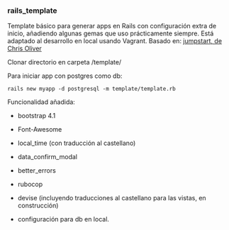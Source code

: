 ### rails_template

Template básico para generar apps en Rails con configuración extra de inicio, añadiendo algunas gemas que uso prácticamente siempre. Está adaptado al desarrollo en local usando Vagrant.
Basado en: [jumpstart, de Chris Oliver](https://github.com/excid3/jumpstart)

Clonar directorio en carpeta /template/

Para iniciar app con postgres como db:

`rails new myapp -d postgresql -m template/template.rb`

Funcionalidad añadida:

* bootstrap 4.1

* Font-Awesome

* local_time (con traducción al castellano)

* data_confirm_modal

* better_errors

* rubocop

* devise (incluyendo traducciones al castellano para las vistas, en construcción)

* configuración para db en local.






